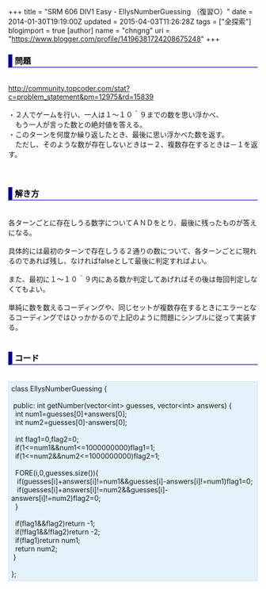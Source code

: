 +++
title = "SRM 606 DIV1 Easy - EllysNumberGuessing （復習○）"
date = 2014-01-30T19:19:00Z
updated = 2015-04-03T11:26:28Z
tags = ["全探索"]
blogimport = true 
[author]
	name = "chngng"
	uri = "https://www.blogger.com/profile/14196381724208675248"
+++

<div dir="ltr" style="text-align: left;" trbidi="on"><h3 style="border-bottom: 2px solid slateblue; border-left: 8px solid navy; color: black; padding: 0px 0px 1px 5px;">問題 </h3><br /><a href="http://community.topcoder.com/stat?c=problem_statement&amp;pm=12975&amp;rd=15839" target="_blank">http://community.topcoder.com/stat?c=problem_statement&amp;pm=12975&amp;rd=15839</a><br /><br />・２人でゲームを行い、一人は１～１０＾９までの数を思い浮かべ、<br />　もう一人が言った数との絶対値を答える。<br />・このターンを何度か繰り返したとき、最後に思い浮かべた数を返す。<br />　ただし、そのような数が存在しないときはー２、複数存在するときは－１を返す。<br /><br /><br /><h3 style="border-bottom: 2px solid slateblue; border-left: 8px solid navy; color: black; padding: 0px 0px 1px 5px;">解き方 </h3><br />各ターンごとに存在しうる数字についてＡＮＤをとり、最後に残ったものが答えになる。<br /><br />具体的には最初のターンで存在しうる２通りの数について、各ターンごとに現れるのであれば残し、なければfalseとして最後に判定すればよい。<br /><br />また、最初に１～１０＾９内にある数か判定してあげればその後は毎回判定しなくてもよい。<br /><br />単純に数を数えるコーディングや、同じセットが複数存在するときにエラーとなるコーディングではひっかかるので上記のように問題にシンプルに従って実装する。<br /><br /><h3 style="border-bottom: 2px solid slateblue; border-left: 8px solid navy; color: black; padding: 0px 0px 1px 5px;">コード </h3><br /><div style="background-color: #e3f2fb; border: 1px dotted #CCCCCC; padding: 5px;">class EllysNumberGuessing {<br /><br /><span class="Apple-tab-span" style="white-space: pre;"> </span>public: int getNumber(vector&lt;int&gt; guesses, vector&lt;int&gt; answers) {<br /><span class="Apple-tab-span" style="white-space: pre;">  </span>int num1=guesses[0]+answers[0];<br /><span class="Apple-tab-span" style="white-space: pre;">  </span>int num2=guesses[0]-answers[0];<br /><br /><span class="Apple-tab-span" style="white-space: pre;">  </span>int flag1=0,flag2=0;<br /><span class="Apple-tab-span" style="white-space: pre;">  </span>if(1&lt;=num1&amp;&amp;num1&lt;=1000000000)flag1=1;<br /><span class="Apple-tab-span" style="white-space: pre;">  </span>if(1&lt;=num2&amp;&amp;num2&lt;=1000000000)flag2=1;<br /><br /><span class="Apple-tab-span" style="white-space: pre;">  </span>FORE(i,0,guesses.size()){<br /><span class="Apple-tab-span" style="white-space: pre;">   </span>if(guesses[i]+answers[i]!=num1&amp;&amp;guesses[i]-answers[i]!=num1)flag1=0;<br /><span class="Apple-tab-span" style="white-space: pre;">   </span>if(guesses[i]+answers[i]!=num2&amp;&amp;guesses[i]-answers[i]!=num2)flag2=0;<br /><span class="Apple-tab-span" style="white-space: pre;">  </span>}<br /><br /><span class="Apple-tab-span" style="white-space: pre;">  </span>if(flag1&amp;&amp;flag2)return -1;<br /><span class="Apple-tab-span" style="white-space: pre;">  </span>if(!flag1&amp;&amp;!flag2)return -2;<br /><span class="Apple-tab-span" style="white-space: pre;">  </span>if(flag1)return num1;<br /><span class="Apple-tab-span" style="white-space: pre;">  </span>return num2;<br /><span class="Apple-tab-span" style="white-space: pre;"> </span>}<br /><br />};</div></div>
